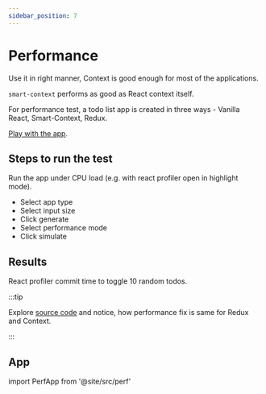 ```yaml
---
sidebar_position: 7
---
```


# Performance

Use it in right manner, Context is good enough for most of the applications.

`smart-context` performs as good as React context itself.

For performance test, a todo list app is created in three ways - Vanilla React, Smart-Context, Redux.

[Play with the app](#app).

## Steps to run the test

Run the app under CPU load (e.g. with react profiler open in highlight mode).

- Select app type
- Select input size
- Click generate
- Select performance mode
- Click simulate

## Results

React profiler commit time to toggle 10 random todos.

:::tip

Explore [source code](https://github.com/achaljain/smart-context/tree/master/website/src/perf) and notice, how performance fix is same for Redux and Context.

:::

## App

import PerfApp from '@site/src/perf'

<PerfApp />
